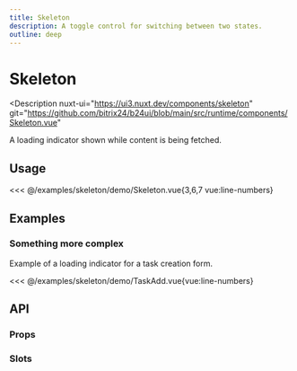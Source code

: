 ```yaml
---
title: Skeleton
description: A toggle control for switching between two states.
outline: deep
---
```

<script setup>
import SkeletonExample from '/examples/skeleton/Skeleton.vue';
import TaskAddExample from '/examples/skeleton/TaskAdd.vue';
</script>
# Skeleton
<Description
  nuxt-ui="https://ui3.nuxt.dev/components/skeleton"
  git="https://github.com/bitrix24/b24ui/blob/main/src/runtime/components/Skeleton.vue"
>
  A loading indicator shown while content is being fetched.
</Description>

## Usage

<div class="lg:min-h-[160px]">
  <ClientOnly>
    <SkeletonExample />
  </ClientOnly>
</div>

<<< @/examples/skeleton/demo/Skeleton.vue{3,6,7 vue:line-numbers}

## Examples

### Something more complex

Example of a loading indicator for a task creation form.

<div class="lg:min-h-[623px]">
  <ClientOnly>
    <TaskAddExample />
  </ClientOnly>
</div>

<<< @/examples/skeleton/demo/TaskAdd.vue{vue:line-numbers}

## API

### Props

<ComponentProps component="Skeleton" />

### Slots

<ComponentSlots component="Skeleton" />
